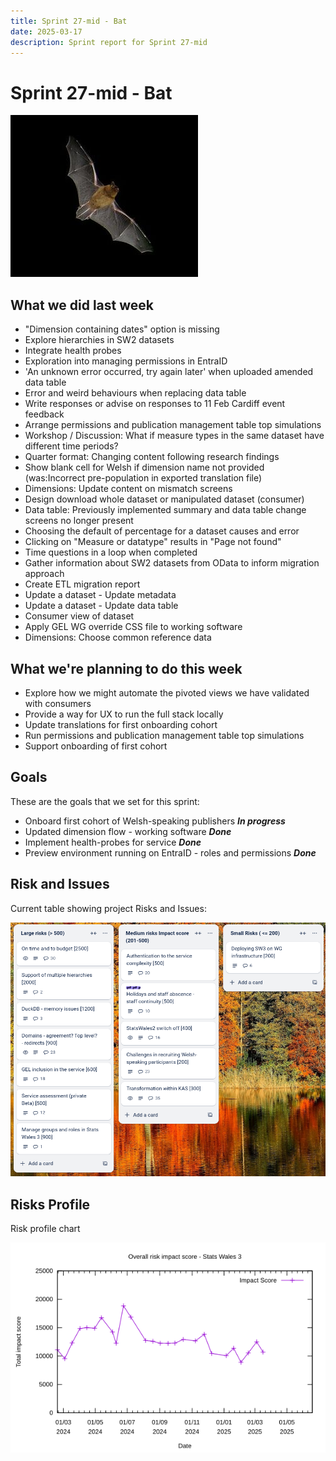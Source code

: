 ```yaml
---
title: Sprint 27-mid - Bat
date: 2025-03-17
description: Sprint report for Sprint 27-mid
---
```


# Sprint 27-mid - Bat

![bat2](bat2.jpg)

## What we did last week

- "Dimension containing dates" option is missing
- Explore hierarchies in SW2 datasets
- Integrate health probes
- Exploration into managing permissions in EntraID
- 'An unknown error occurred, try again later' when uploaded amended data table
- Error and weird behaviours when replacing data table
- Write responses or advise on responses to 11 Feb Cardiff event feedback
- Arrange permissions and publication management table top simulations
- Workshop / Discussion: What if measure types in the same dataset have different time periods?
- Quarter format: Changing content following research findings
- Show blank cell for Welsh if dimension name not provided (was:Incorrect pre-population in exported translation file)
- Dimensions: Update content on mismatch screens
- Design download whole dataset or manipulated dataset (consumer)
- Data table: Previously implemented summary and data table change screens no longer present
- Choosing the default of percentage for a dataset causes and error
- Clicking on "Measure or datatype" results in "Page not found"
- Time questions in a loop when completed
- Gather information about SW2 datasets from OData to inform migration approach
- Create ETL migration report
- Update a dataset - Update metadata
- Update a dataset - Update data table
- Consumer view of dataset
- Apply GEL WG override CSS file to working software
- Dimensions: Choose common reference data

## What we're planning to do this week

- Explore how we might automate the pivoted views we have validated with consumers
- Provide a way for UX to run the full stack locally
- Update translations for first onboarding cohort
- Run permissions and publication management table top simulations
- Support onboarding of first cohort

## Goals

These are the goals that we set for this sprint:

- Onboard first cohort of Welsh-speaking publishers <span class="badge bg-info">_**In progress**_</span>
- Updated dimension flow - working software <span class="badge bg-success">_**Done**_</span> 
- Implement health-probes for service  <span class="badge bg-success">_**Done**_</span>
- Preview environment running on EntraID - roles and permissions <span class="badge bg-success">_**Done**_</span>

## Risk and Issues

Current table showing project Risks and Issues:

![Risks and Issues](risksBoard20250317.png)

## Risks Profile

Risk profile chart

![Risks profile](riskImpact20250317.png)

